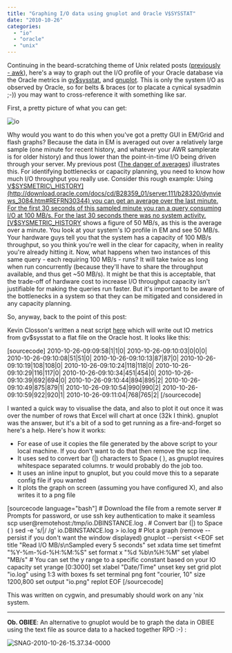 ```yaml
---
title: "Graphing I/O data using gnuplot and Oracle V$SYSSTAT"
date: "2010-10-26"
categories: 
  - "io"
  - "oracle"
  - "unix"
---
```


Continuing in the beard-scratching theme of Unix related posts ([previously - awk](/2010/10/19/awk-split-a-fixed-width-file-into-separate-files-named-on-content/)), here's a way to graph out the I/O profile of your Oracle database via the Oracle metrics in [gv$sysstat](http://download.oracle.com/docs/cd/B28359_01/server.111/b28320/dynviews_3086.htm#REFRN30272), and [gnuplot](http://www.gnuplot.info/). This is only the system I/O as observed by Oracle, so for belts & braces (or to placate a cynical sysadmin ;-)) you may want to cross-reference it with something like sar.

First, a pretty picture of what you can get:

![](/images/rnm1978/io1.png "io")

Why would you want to do this when you've got a pretty GUI in EM/Grid and flash graphs? Because the data in EM is averaged out over a relatively large sample (one minute for recent history, and whatever your AWR samplerate is for older history) and thus lower than the point-in-time I/O being driven through your server. My previous post ([The danger of averages](/2010/09/14/the-danger-of-averages-measuring-i/o-throughput/)) illustrates this. For identifying bottlenecks or capacity planning, you need to know how much I/O throughput you really use. Consider this rough example: Using [V$SYSMETRIC\_HISTORY](http://download.oracle.com/docs/cd/B28359_01/server.111/b28320/dynviews_3084.htm#REFRN30344) you can get an average over the last minute. For the first 30 seconds of this sampled minute you ran a query consuming I/O at 100 MB/s. For the last 30 seconds there was no system activity. [V$SYSMETRIC\_HISTORY](http://download.oracle.com/docs/cd/B28359_01/server.111/b28320/dynviews_3084.htm#REFRN30344) shows a figure of 50 MB/s, as this is the average over a minute. You look at your system's IO profile in EM and see 50 MB/s. Your hardware guys tell you that the system has a capacity of 100 MB/s throughput, so you think you're well in the clear for capacity, when in reality you're already hitting it. Now, what happens when two instances of this same query - each requiring 100 MB/s - runs? It will take twice as long when run concurrently (because they'll have to share the throughput available, and thus get ~50 MB/s). It might be that this is acceptable, that the trade-off of hardware cost to increase I/O throughput capacity isn't justifiable for making the queries run faster. But it's important to be aware of the bottlenecks in a system so that they can be mitigated and considered in any capacity planning.

So, anyway, back to the point of this post:

Kevin Closson's written a neat script [here](http://kevinclosson.wordpress.com/2009/04/28/how-to-produce-raw-spreadsheet-ready-physical-io-data-with-plsql-good-for-exadata-good-for-traditional-storage/) which will write out IO metrics from gv$sysstat to a flat file on the Oracle host. It looks like this:

\[sourcecode\] 2010-10-26-09:09:58|1|1|0| 2010-10-26-09:10:03|0|0|0| 2010-10-26-09:10:08|51|51|0| 2010-10-26-09:10:13|87|87|0| 2010-10-26-09:10:19|108|108|0| 2010-10-26-09:10:24|118|118|0| 2010-10-26-09:10:29|116|117|0| 2010-10-26-09:10:34|451|454|0| 2010-10-26-09:10:39|692|694|0| 2010-10-26-09:10:44|894|895|2| 2010-10-26-09:10:49|875|879|1| 2010-10-26-09:10:54|990|990|2| 2010-10-26-09:10:59|922|920|1| 2010-10-26-09:11:04|768|765|2| \[/sourcecode\]

I wanted a quick way to visualise the data, and also to plot it out once it was over the number of rows that Excel will chart at once (32k I think). gnuplot was the answer, but it's a bit of a sod to get running as a fire-and-forget so here's a help. Here's how it works:

- For ease of use it copies the file generated by the above script to your local machine. If you don't want to do that then remove the scp line.
- It uses sed to convert bar (|) characters to Space ( ), as gnuplot requires whitespace separated columns. tr would probably do the job too.
- It uses an inline input to gnuplot, but you could move this to a separate config file if you wanted
- It plots the graph on screen (assuming you have configured X), and also writes it to a png file

\[sourcecode language="bash"\] # Download the file from a remote server # Prompts for password, or use ssh key authentication to make it seamless scp user@remotehost:/tmp/io.DBINSTANCE.log . # Convert bar (|) to Space ( ) sed -e 's/|/ /g' io.DBINSTANCE.log > io.log # Plot a graph (remove --persist if you don't want the window displayed) gnuplot --persist <<EOF set title "Read I/O MB/s\\nSampled every 5 seconds" set xdata time set timefmt "%Y-%m-%d-%H:%M:%S" set format x "%d %b\\n%H:%M" set ylabel "MB/s" # You can set the y range to a specific constant based on your IO capacity set yrange \[0:3000\] set xlabel "Date/Time" unset key set grid plot "io.log" using 1:3 with boxes fs set terminal png font "courier, 10" size 1200,800 set output "io.png" replot EOF \[/sourcecode\]

This was written on cygwin, and presumably should work on any 'nix system.

* * *

**Ob. OBIEE**: An alternative to gnuplot would be to graph the data in OBIEE using the text file as source data to a hacked together RPD :-) :

![](/images/rnm1978/snag-2010-10-26-15-37-34-0000.png "SNAG-2010-10-26-15.37.34-0000")
